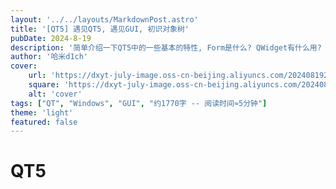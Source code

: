 ```yaml
---
layout: '../../layouts/MarkdownPost.astro'
title: '[QT5] 遇见QT5, 遇见GUI, 初识对象树'
pubDate: 2024-8-19
description: '简单介绍一下QT5中的一些基本的特性, Form是什么? QWidget有什么用? 为什么有QString不用std::string? 什么是对象树?'
author: '哈米d1ch'
cover:
    url: 'https://dxyt-july-image.oss-cn-beijing.aliyuncs.com/202408192056270.webp'
    square: 'https://dxyt-july-image.oss-cn-beijing.aliyuncs.com/202408192056270.webp'
    alt: 'cover'
tags: ["QT", "Windows", "GUI", "约1770字 -- 阅读时间≈5分钟"]
theme: 'light'
featured: false
---
```


# QT5